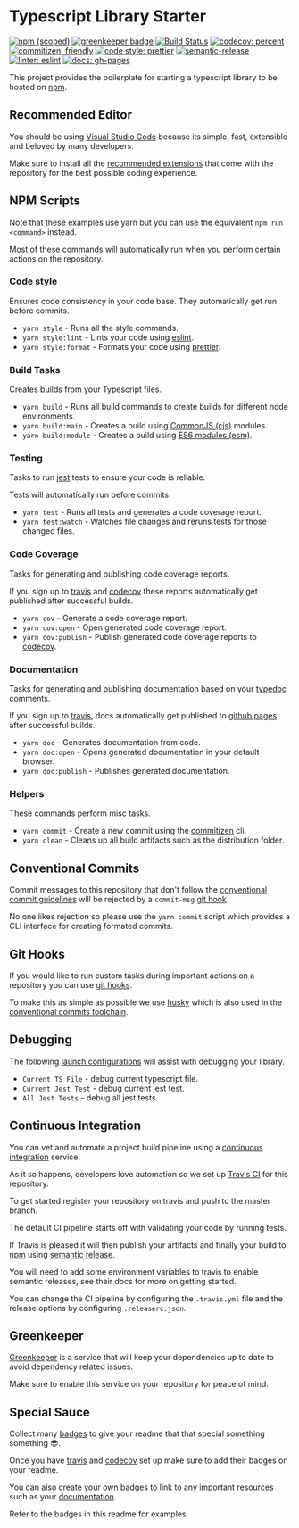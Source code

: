 # Typescript Library Starter

[![npm (scoped)](https://img.shields.io/npm/v/@teasenshi/typescript-library-starter?label=npm%20package)](https://www.npmjs.com/package/@teasenshi/typescript-library-starter)
[![greenkeeper badge](https://badges.greenkeeper.io/amaya-loves-tea/typescript-library-starter.svg)](https://greenkeeper.io/)
[![Build Status](https://travis-ci.org/amaya-loves-tea/typescript-library-starter.svg?branch=master)](https://travis-ci.org/amaya-loves-tea/typescript-library-starter)
[![codecov: percent](https://codecov.io/gh/amaya-loves-tea/typescript-library-starter/branch/master/graph/badge.svg)](https://codecov.io/gh/amaya-loves-tea/typescript-library-starter)
[![commitizen: friendly](https://img.shields.io/badge/commitizen-friendly-brightgreen.svg)](http://commitizen.github.io/cz-cli/)
[![code style: prettier](https://img.shields.io/badge/code_style-prettier-ff69b4.svg?style=flat-square)](https://github.com/prettier/prettier)
[![semantic-release](https://img.shields.io/badge/%20%20%F0%9F%93%A6%F0%9F%9A%80-semantic--release-e10079.svg)](https://github.com/semantic-release/semantic-release)
[![linter: eslint](https://img.shields.io/badge/linter-eslint-blue.svg)](https://github.com/typescript-eslint/typescript-eslint)
[![docs: gh-pages](https://img.shields.io/badge/docs-gh--pages-blue.svg)](https://amaya-loves-tea.github.io/typescript-library-starter/)

This project provides the boilerplate for starting a typescript library to be hosted on [npm](https://www.npmjs.com/).

## Recommended Editor

You should be using [Visual Studio Code](https://code.visualstudio.com/) because its simple, fast, extensible and beloved by many developers.

Make sure to install all the [recommended extensions](https://code.visualstudio.com/docs/editor/extension-gallery#_recommended-extensions) that come with the repository for the best possible coding experience.

## NPM Scripts

Note that these examples use yarn but you can use the equivalent `npm run <command>` instead.

Most of these commands will automatically run when you perform certain actions on the repository.

### Code style

Ensures code consistency in your code base. They automatically get run before commits.

- `yarn style` - Runs all the style commands.
- `yarn style:lint` - Lints your code using [eslint](https://github.com/typescript-eslint/typescript-eslint).
- `yarn style:format` - Formats your code using [prettier](https://prettier.io/).

### Build Tasks

Creates builds from your Typescript files.

- `yarn build` - Runs all build commands to create builds for different node environments.
- `yarn build:main` - Creates a build using [CommonJS (cjs)](https://flaviocopes.com/commonjs/) modules.
- `yarn build:module` - Creates a build using [ES6 modules (esm)](https://exploringjs.com/es6/ch_core-features.html#sec_from-cjs-to-esm).

### Testing

Tasks to run [jest](https://jestjs.io/en/) tests to ensure your code is reliable.

Tests will automatically run before commits.

- `yarn test` - Runs all tests and generates a code coverage report.
- `yarn test:watch` - Watches file changes and reruns tests for those changed files.

### Code Coverage

Tasks for generating and publishing code coverage reports.

If you sign up to [travis](#Continuous-Integration) and [codecov](https://codecov.io/) these reports automatically get published after successful builds.

- `yarn cov` - Generate a code coverage report.
- `yarn cov:open` - Open generated code coverage report.
- `yarn cov:publish` - Publish generated code coverage reports to [codecov](https://codecov.io/).

### Documentation

Tasks for generating and publishing documentation based on your [typedoc](https://typedoc.org/) comments.

If you sign up to [travis](#Continuous-Integration), docs automatically get published to [github pages](https://pages.github.com/) after successful builds.

- `yarn doc` - Generates documentation from code.
- `yarn doc:open` - Opens generated documentation in your default browser.
- `yarn doc:publish` - Publishes generated documentation.

### Helpers

These commands perform misc tasks.

- `yarn commit` - Create a new commit using the [commitizen](https://github.com/commitizen/cz-cli) cli.
- `yarn clean` - Cleans up all build artifacts such as the distribution folder.

## Conventional Commits

Commit messages to this repository that don't follow the [conventional commit guidelines](https://www.conventionalcommits.org/en/) will be rejected by a `commit-msg` [git hook](#Git-Hooks).

No one likes rejection so please use the `yarn commit` script which provides a CLI interface for creating formated commits.

## Git Hooks

If you would like to run custom tasks during important actions on a repository you can use [git hooks](https://git-scm.com/book/en/v2/Customizing-Git-Git-Hooks).

To make this as simple as possible we use [husky](https://github.com/typicode/husky) which is also used in the [conventional commits toolchain](#Conventional-Commits).

## Debugging

The following [launch configurations](https://code.visualstudio.com/docs/editor/debugging) will assist with debugging your library.

- `Current TS File` - debug current typescript file.
- `Current Jest Test` - debug current jest test.
- `All Jest Tests` - debug all jest tests.

## Continuous Integration

You can vet and automate a project build pipeline using a [continuous integration](https://www.thoughtworks.com/continuous-integration) service.

As it so happens, developers love automation so we set up [Travis CI](https://travis-ci.org/) for this repository.

To get started register your repository on travis and push to the master branch.

The default CI pipeline starts off with validating your code by running tests.

If Travis is pleased it will then publish your artifacts and finally your build to [npm](https://www.npmjs.com/) using [semantic release](https://github.com/semantic-release/semantic-release).

You will need to add some environment variables to travis to enable semantic releases, see their docs for more on getting started.

You can change the CI pipeline by configuring the `.travis.yml` file and the release options by configuring `.releaserc.json`.

## Greenkeeper

[Greenkeeper](https://greenkeeper.io/) is a service that will keep your dependencies up to date to avoid dependency related issues.

Make sure to enable this service on your repository for peace of mind.

## Special Sauce

Collect many [badges](https://www.freecodecamp.org/news/how-to-use-badges-to-stop-feeling-like-a-noob-d4e6600d37d2/) to give your readme that that special something something 😎.

Once you have [travis](#Continuous-Integration) and [codecov](#Code-coverage) set up make sure to add their badges on your readme.

You can also create [your own badges](https://shields.io/) to link to any important resources such as your [documentation](#Documentation).

Refer to the badges in this readme for examples.
